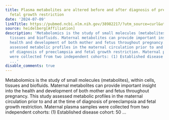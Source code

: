 ```yaml
---
title: Plasma metabolites are altered before and after diagnosis of preeclampsia or
  fetal growth restriction
date: '2024-07-09'
linkTitle: https://pubmed.ncbi.nlm.nih.gov/38982217/?utm_source=curl&utm_medium=rss&utm_campaign=pubmed-2&utm_content=1FakS-2QOkCT8HsMOQP1bCRQ4YzyumYOmxmF0moLsQ3dFB1E9V&fc=20220326224207&ff=20240710182341&v=2.18.0.post9+e462414
source: heidelberg[Affiliation]
description: 'Metabolomics is the study of small molecules (metabolites), within cells,
  tissues and biofluids. Maternal metabolites can provide important insight into the
  health and development of both mother and fetus throughout pregnancy. This study
  assessed metabolic profiles in the maternal circulation prior to and at the time
  of diagnosis of preeclampsia and fetal growth restriction. Maternal plasma samples
  were collected from two independent cohorts: (1) Established disease cohort: 50
  ...'
disable_comments: true
---
```

Metabolomics is the study of small molecules (metabolites), within cells, tissues and biofluids. Maternal metabolites can provide important insight into the health and development of both mother and fetus throughout pregnancy. This study assessed metabolic profiles in the maternal circulation prior to and at the time of diagnosis of preeclampsia and fetal growth restriction. Maternal plasma samples were collected from two independent cohorts: (1) Established disease cohort: 50 ...